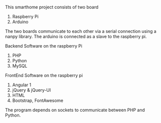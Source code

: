 This smarthome project consists of two board
1. Raspberry Pi 
2. Arduino

The two boards communicate to each other via a serial connection using a nanpy library.
The arduino is connected as a slave to the raspberry pi.

Backend Software on the raspberry Pi
1. PHP
2. Python
3. MySQL

FrontEnd Software on the raspberry pi
1. Angular 1
2. jQuery & jQuery-UI
3. HTML
4. Bootstrap, FontAwesome

The program depends on sockets to communicate between PHP and Python.
